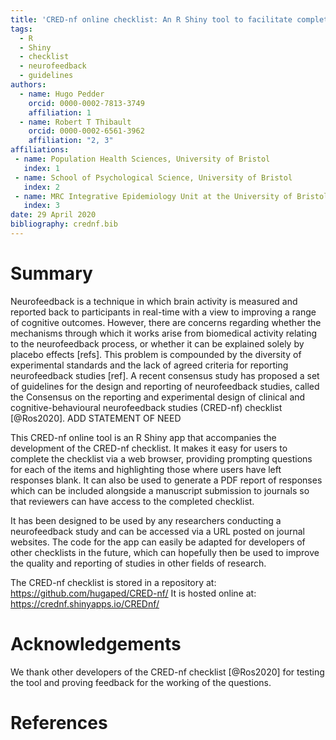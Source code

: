 ```yaml
---
title: 'CRED-nf online checklist: An R Shiny tool to facilitate completion of the Consensus on the reporting and experimental design of clinical and cognitive-behavioural neurofeedback studies (CRED-nf) checklist'
tags:
  - R
  - Shiny
  - checklist
  - neurofeedback
  - guidelines
authors:
  - name: Hugo Pedder
    orcid: 0000-0002-7813-3749
    affiliation: 1
  - name: Robert T Thibault
    orcid: 0000-0002-6561-3962    
    affiliation: "2, 3"
affiliations:
 - name: Population Health Sciences, University of Bristol
   index: 1
 - name: School of Psychological Science, University of Bristol
   index: 2
 - name: MRC Integrative Epidemiology Unit at the University of Bristol
   index: 3
date: 29 April 2020
bibliography: crednf.bib
---
```


# Summary

Neurofeedback is a technique in which brain activity is measured and reported back to participants in real-time with a view to improving a range of cognitive outcomes. However, there are concerns regarding whether the mechanisms through which it works arise from biomedical activity relating to the neurofeedback process, or whether it can be explained solely by placebo effects [refs]. This problem is compounded by the diversity of experimental standards and the lack of agreed criteria for reporting neurofeedback studies [ref]. A recent consensus study has proposed a set of guidelines for the design and reporting of neurofeedback studies, called the Consensus on the reporting and experimental design of clinical and cognitive-behavioural neurofeedback studies (CRED-nf) checklist [@Ros2020]. ADD STATEMENT OF NEED

This CRED-nf online tool is an R Shiny app that accompanies the development of the CRED-nf checklist. It makes it easy for users to complete the checklist via a web browser, providing prompting questions for each of the items and highlighting those where users have left responses blank. It can also be used to generate a PDF report of responses which can be included alongside a manuscript submission to journals so that reviewers can have access to the completed checklist.

It has been designed to be used by any researchers conducting a neurofeedback study and can be accessed via a URL posted on journal websites. The code for the app can easily be adapted for developers of other checklists in the future, which can hopefully then be used to improve the quality and reporting of studies in other fields of research.

The CRED-nf checklist is stored in a repository at: https://github.com/hugaped/CRED-nf/
It is hosted online at: https://crednf.shinyapps.io/CREDnf/


# Acknowledgements

We thank other developers of the CRED-nf checklist [@Ros2020] for testing the tool and proving feedback for the working of the questions.


# References
